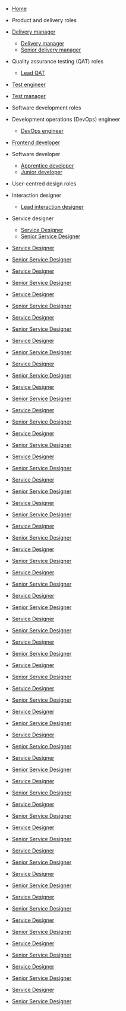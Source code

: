 * [Home](/)
* Product and delivery roles
* [Delivery manager](/delivery-manager/)
    * [Delivery manager]()
    * [Senior delivery manager]()
* Quality assurance testing (QAT) roles
    * [Lead QAT]()
* [Test engineer](/software-developer/)
* [Test manager](/software-developer/)
* Software development roles
* Development operations (DevOps) engineer
    * [DevOps engineer](/devops/DevOpsEngineer.md)
* [Frontend developer](/frontend-developer)
* Software developer
    * [Apprentice developer](/software-developer/ApprenticeDeveloper.md)
    * [Junior developer](/software-developer/JuniorDeveloper.md)
* User-centred design roles
* Interaction designer
    * [Lead interaction designer](/interaction-designer/LeadInteractionDesigner.md)
* Service designer
    * [Service Designer](/service-designer/ServiceDesigner.md)
    * [Senior Service Designer](/service-designer/SeniorServiceDesigner.md)


* [Service Designer](/service-designer/ServiceDesigner.md)
* [Senior Service Designer](/service-designer/SeniorServiceDesigner.md)
* [Service Designer](/service-designer/ServiceDesigner.md)
* [Senior Service Designer](/service-designer/SeniorServiceDesigner.md)
* [Service Designer](/service-designer/ServiceDesigner.md)
* [Senior Service Designer](/service-designer/SeniorServiceDesigner.md)
* [Service Designer](/service-designer/ServiceDesigner.md)
* [Senior Service Designer](/service-designer/SeniorServiceDesigner.md)
* [Service Designer](/service-designer/ServiceDesigner.md)
* [Senior Service Designer](/service-designer/SeniorServiceDesigner.md)
* [Service Designer](/service-designer/ServiceDesigner.md)
* [Senior Service Designer](/service-designer/SeniorServiceDesigner.md)
* [Service Designer](/service-designer/ServiceDesigner.md)
* [Senior Service Designer](/service-designer/SeniorServiceDesigner.md)
* [Service Designer](/service-designer/ServiceDesigner.md)
* [Senior Service Designer](/service-designer/SeniorServiceDesigner.md)
* [Service Designer](/service-designer/ServiceDesigner.md)
* [Senior Service Designer](/service-designer/SeniorServiceDesigner.md)
* [Service Designer](/service-designer/ServiceDesigner.md)
* [Senior Service Designer](/service-designer/SeniorServiceDesigner.md)
* [Service Designer](/service-designer/ServiceDesigner.md)
* [Senior Service Designer](/service-designer/SeniorServiceDesigner.md)
* [Service Designer](/service-designer/ServiceDesigner.md)
* [Senior Service Designer](/service-designer/SeniorServiceDesigner.md)
* [Service Designer](/service-designer/ServiceDesigner.md)
* [Senior Service Designer](/service-designer/SeniorServiceDesigner.md)
* [Service Designer](/service-designer/ServiceDesigner.md)
* [Senior Service Designer](/service-designer/SeniorServiceDesigner.md)
* [Service Designer](/service-designer/ServiceDesigner.md)
* [Senior Service Designer](/service-designer/SeniorServiceDesigner.md)
* [Service Designer](/service-designer/ServiceDesigner.md)
* [Senior Service Designer](/service-designer/SeniorServiceDesigner.md)
* [Service Designer](/service-designer/ServiceDesigner.md)
* [Senior Service Designer](/service-designer/SeniorServiceDesigner.md)
* [Service Designer](/service-designer/ServiceDesigner.md)
* [Senior Service Designer](/service-designer/SeniorServiceDesigner.md)
* [Service Designer](/service-designer/ServiceDesigner.md)
* [Senior Service Designer](/service-designer/SeniorServiceDesigner.md)
* [Service Designer](/service-designer/ServiceDesigner.md)
* [Senior Service Designer](/service-designer/SeniorServiceDesigner.md)
* [Service Designer](/service-designer/ServiceDesigner.md)
* [Senior Service Designer](/service-designer/SeniorServiceDesigner.md)
* [Service Designer](/service-designer/ServiceDesigner.md)
* [Senior Service Designer](/service-designer/SeniorServiceDesigner.md)
* [Service Designer](/service-designer/ServiceDesigner.md)
* [Senior Service Designer](/service-designer/SeniorServiceDesigner.md)
* [Service Designer](/service-designer/ServiceDesigner.md)
* [Senior Service Designer](/service-designer/SeniorServiceDesigner.md)
* [Service Designer](/service-designer/ServiceDesigner.md)
* [Senior Service Designer](/service-designer/SeniorServiceDesigner.md)
* [Service Designer](/service-designer/ServiceDesigner.md)
* [Senior Service Designer](/service-designer/SeniorServiceDesigner.md)
* [Service Designer](/service-designer/ServiceDesigner.md)
* [Senior Service Designer](/service-designer/SeniorServiceDesigner.md)
* [Service Designer](/service-designer/ServiceDesigner.md)
* [Senior Service Designer](/service-designer/SeniorServiceDesigner.md)
* [Service Designer](/service-designer/ServiceDesigner.md)
* [Senior Service Designer](/service-designer/SeniorServiceDesigner.md)
* [Service Designer](/service-designer/ServiceDesigner.md)
* [Senior Service Designer](/service-designer/SeniorServiceDesigner.md)
* [Service Designer](/service-designer/ServiceDesigner.md)
* [Senior Service Designer](/service-designer/SeniorServiceDesigner.md)
* [Service Designer](/service-designer/ServiceDesigner.md)
* [Senior Service Designer](/service-designer/SeniorServiceDesigner.md)
* [Service Designer](/service-designer/ServiceDesigner.md)
* [Senior Service Designer](/service-designer/SeniorServiceDesigner.md)
